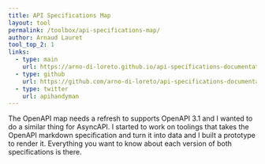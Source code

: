 ```yaml
---
title: API Specifications Map
layout: tool
permalink: /toolbox/api-specifications-map/
author: Arnaud Lauret
tool_top_2: 1
links:
  - type: main
    url: https://arno-di-loreto.github.io/api-specifications-documentation-as-data/data-viewer-web-component/
  - type: github
    url: https://github.com/arno-di-loreto/api-specifications-documentation-as-data
  - type: twitter
    url: apihandyman
---
```


The OpenAPI map needs a refresh to supports OpenAPI 3.1 and I wanted to do a similar thing for AsyncAPI. I started to work on toolings that takes the OpenAPI markdown specification and turn it into data and I built a prototype to render it. Everything you want to know about each version of both specifications is there.